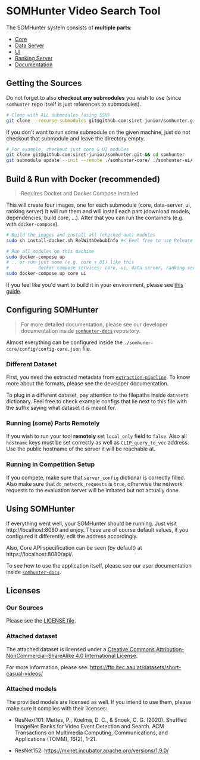 # SOMHunter Video Search Tool

The SOMHunter system consists of **multiple parts**:
* [Core](https://github.com/siret-junior/somhunter-core)
* [Data Server](https://github.com/siret-junior/somhunter-data-server/) 
* [UI](https://github.com/siret-junior/somhunter-ui/)
* [Ranking Server](https://github.com/siret-junior/ranking-server/)
* [Documentation](https://github.com/siret-junior/somhunter-docs/)


## Getting the Sources
Do not forget to also **checkout any submodules** you wish to use (since `somhunter` repo itself is just references to submodules). 
```sh
# Clone with ALL submodules (using SSH)
git clone --recurse-submodules git@github.com:siret-junior/somhunter.git && cd somhunter
```
If you don't want to run some submodule on the given machine, just do not checkout that submodule and leave the directory empty.
```sh
# For example, checkout just core & UI modules
git clone git@github.com:siret-junior/somhunter.git && cd somhunter
git submodule update --init --remote ./somhunter-core/ ./somhunter-ui/
```

## **Build & Run with Docker (recommended)**
> Requires Docker and Docker Compose installed

This will create four images, one for each submodule (core, data-server, ui, ranking server) It will run them and will install each part (download models, dependencies, build core, ...). After that you can run the containers (e.g. with `docker-compose`).
```sh
# Build the images and install all (checked out) modules 
sudo sh install-docker.sh RelWithDebubInfo #< Feel free to use Release or Debug build type as well

# Run all modules on this machine
sudo docker-compose up
# .. or run just some (e.g. core + UI) like this
#           docker-compose services: core, ui, data-server, ranking-server
sudo docker-compose up core ui

```
If you feel like you'd want to build it in your environment, please see [this guide](HOWTO-build-native.md).

## **Configuring SOMHunter**
> For more detailed documentation, please see our developer documentation inside [`somhunter-docs`](https://github.com/siret-junior/somhunter-docs) repository.

Almost everything can be configured inside the `./somhuner-core/config/config-core.json` file. 

### Different Dataset
First, you need the extracted metadata from [`extraction-pipeline`](https://github.com/siret-junior/extraction-pipeline). To know more about the formats, please see the developer documentation.

To plug in a different dataset, pay attention to the filepaths inside `datasets` dictionary. Feel free to check example configs that lie next to this file with the suffix saying what dataset it is meant for.

### Running (some) Parts Remotely
If you wish to run your tool **remotely** set `local_only` field to `false`. Also all `hostname` keys must be set correctly as well as `CLIP_query_to_vec` address. Use the public hostname of the server it will be reachable at.

### Running in Competition Setup
If you compete, make sure that `server_config` dictionar is correctly filled. Also make sure that `do_network_requests` is `true`, otherwise the network requests to the evaluation server will be imitated but not actually done.

## **Using SOMHunter**

If everything went well, your SOMHunter should be running. Just visit http://localhost:8080 and enjoy. These are of course default values, if you configured it differently, edit the address accordingly.

Also, Core API specification can be seen (by default) at https://localhost:8080/api/.

To see how to use the application itself, please see our user documentation inside [`somhunter-docs`](https://github.com/siret-junior/somhunter-docs).

## Licenses
### Our Sources
Please see the [LICENSE file](LICENSE). 

### Attached dataset
The attached dataset is licensed under a [Creative Commons Attribution-NonCommercial-ShareAlike 4.0 International License](https://creativecommons.org/licenses/by-nc-sa/4.0/).

For more information, please see:
https://ftp.itec.aau.at/datasets/short-casual-videos/

### Attached models
The provided models are licensed as well. If you intend to use them, please make sure it complies with their licenses:

- ResNext101:
Mettes, P., Koelma, D. C., & Snoek, C. G. (2020). Shuffled ImageNet Banks for Video Event Detection and Search. ACM Transactions on Multimedia Computing, Communications, and Applications (TOMM), 16(2), 1-21.

- ResNet152: 
https://mxnet.incubator.apache.org/versions/1.9.0/
